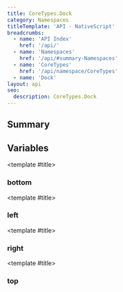 ```yaml
---
title: CoreTypes.Dock
category: Namespaces
titleTemplate: 'API - NativeScript'
breadcrumbs: 
  - name: 'API Index'
    href: '/api/'
  - name: 'Namespaces'
    href: '/api/#summary-Namespaces'
  - name: 'CoreTypes'
    href: '/api/namespace/CoreTypes'
  - name: 'Dock'
layout: api
seo:
  description: CoreTypes.Dock
---
```


<!-- This page is auto generated, do not edit manually. -->
<!-- Run "yarn generate:api-docs" to regenerate -->

<script setup lang="ts">
  import { provide } from "vue";
  import API_DATA from "./CoreTypes-Dock.data.json";
  
  provide('API_DATA', API_DATA);
</script>

<APIRefHierarchy v-once />

## <Heading ignore>Summary</Heading>

<APIRefSummary v-once />

## Variables

<div class="isConst">

<APIRef for="4949" v-once>

<template #title>

### bottom

</template>

</APIRef>

</div>

<div class="isConst">

<APIRef for="4946" v-once>

<template #title>

### left

</template>

</APIRef>

</div>

<div class="isConst">

<APIRef for="4948" v-once>

<template #title>

### right

</template>

</APIRef>

</div>

<div class="isConst">

<APIRef for="4947" v-once>

<template #title>

### top

</template>

</APIRef>

</div>
